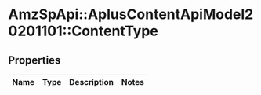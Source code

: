 # AmzSpApi::AplusContentApiModel20201101::ContentType

## Properties
Name | Type | Description | Notes
------------ | ------------- | ------------- | -------------

